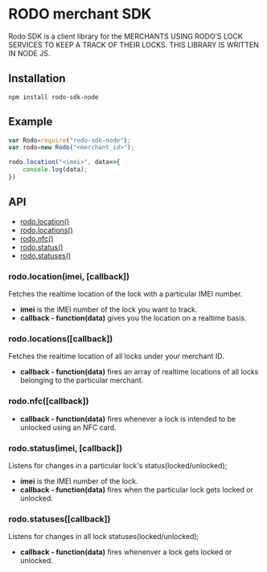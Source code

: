 # RODO merchant SDK
Rodo SDK is a client library for the MERCHANTS USING RODO’S LOCK SERVICES TO KEEP A TRACK OF THEIR LOCKS. THIS LIBRARY IS WRITTEN IN NODE JS.

## Installation
```console
npm install rodo-sdk-node
```
## Example

```javascript
var Rodo=require("rodo-sdk-node");
var rodo=new Rodo("<merchant_id>");

rodo.location("<imei>", data=>{
    console.log(data);
})
```

## API

* [rodo.location()](#rodolocationimei-callback)
* [rodo.locations()](#rodolocationscallback)
* [rodo.nfc()](#rodonfccallback)
* [rodo.status()](#rodostatusimei-callback)
* [rodo.statuses()](#rodostatusescallback)

### rodo.location(imei, [callback])

Fetches the realtime location of the lock with a particular IMEI number.

* __imei__ is the IMEI number of the lock you want to track.
* __callback - function(data)__ gives you the location on a realtime basis.

### rodo.locations([callback])

Fetches the realtime location of all locks under your merchant ID.

* __callback - function(data)__ fires an array of realtime locations of all locks belonging to the particular merchant.

### rodo.nfc([callback])

* __callback - function(data)__ fires whenever a lock is intended to be unlocked using an NFC card.

### rodo.status(imei, [callback])

Listens for changes in a particular lock's status(locked/unlocked);

* __imei__ is the IMEI number of the lock.
* __callback - function(data)__ fires when the particular lock gets locked or unlocked. 

### rodo.statuses([callback])

Listens for changes in all lock statuses(locked/unlocked);

* __callback - function(data)__ fires whenenver a lock gets locked or unlocked.